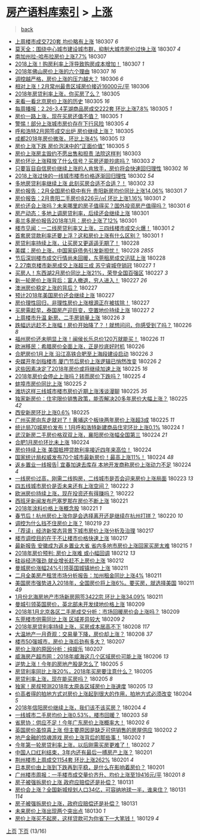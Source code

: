 [房产语料库索引](../../README.md)  > [上涨](上涨.md)
====
> [back](../README.md)

- [上周楼市成交720套 均价略有上涨](http://jkwz.applinzi.com/ittc/7077758622476272656.html#%E4%B8%8A%E5%91%A8%E6%A5%BC%E5%B8%82%E6%88%90%E4%BA%A4720%E5%A5%97+%E5%9D%87%E4%BB%B7%E7%95%A5%E6%9C%89%E4%B8%8A%E6%B6%A8) 180307 *6* 
- [莫天全：围绕中心城市建设城市群，抑制大城市房价过快上涨](http://jkwz.applinzi.com/ittc/7077756824227152913.html#%E8%8E%AB%E5%A4%A9%E5%85%A8%EF%BC%9A%E5%9B%B4%E7%BB%95%E4%B8%AD%E5%BF%83%E5%9F%8E%E5%B8%82%E5%BB%BA%E8%AE%BE%E5%9F%8E%E5%B8%82%E7%BE%A4%EF%BC%8C%E6%8A%91%E5%88%B6%E5%A4%A7%E5%9F%8E%E5%B8%82%E6%88%BF%E4%BB%B7%E8%BF%87%E5%BF%AB%E4%B8%8A%E6%B6%A8) 180307 *4* 
- [南加州拉-哈布拉房价上涨7.7%](http://jkwz.applinzi.com/ittc/7077746245726897169.html#%E5%8D%97%E5%8A%A0%E5%B7%9E%E6%8B%89-%E5%93%88%E5%B8%83%E6%8B%89%E6%88%BF%E4%BB%B7%E4%B8%8A%E6%B6%A87.7%25) 180307  
- [2018上涨！购房利率上浮导致购房成本增加！](http://jkwz.applinzi.com/ittc/7077414851800728592.html#2018%E4%B8%8A%E6%B6%A8%EF%BC%81%E8%B4%AD%E6%88%BF%E5%88%A9%E7%8E%87%E4%B8%8A%E6%B5%AE%E5%AF%BC%E8%87%B4%E8%B4%AD%E6%88%BF%E6%88%90%E6%9C%AC%E5%A2%9E%E5%8A%A0%EF%BC%81) 180307 *1* 
- [2018年佛山房价上涨的六个理由](http://jkwz.applinzi.com/ittc/7077675005532177418.html#2018%E5%B9%B4%E4%BD%9B%E5%B1%B1%E6%88%BF%E4%BB%B7%E4%B8%8A%E6%B6%A8%E7%9A%84%E5%85%AD%E4%B8%AA%E7%90%86%E7%94%B1) 180307 *16* 
- [调控越严格，房价上涨的压力越大？](http://jkwz.applinzi.com/ittc/7077462769895212043.html#%E8%B0%83%E6%8E%A7%E8%B6%8A%E4%B8%A5%E6%A0%BC%EF%BC%8C%E6%88%BF%E4%BB%B7%E4%B8%8A%E6%B6%A8%E7%9A%84%E5%8E%8B%E5%8A%9B%E8%B6%8A%E5%A4%A7%EF%BC%9F) 180306 *6* 
- [相对上涨！2月常州最贵区域房价接近16000元/平](http://jkwz.applinzi.com/ittc/7077414740337099793.html#%E7%9B%B8%E5%AF%B9%E4%B8%8A%E6%B6%A8%EF%BC%812%E6%9C%88%E5%B8%B8%E5%B7%9E%E6%9C%80%E8%B4%B5%E5%8C%BA%E5%9F%9F%E6%88%BF%E4%BB%B7%E6%8E%A5%E8%BF%9116000%E5%85%83%2F%E5%B9%B3) 180306  
- [2018年房贷利率上涨，你买房了么？](http://jkwz.applinzi.com/ittc/7077126211920987142.html#2018%E5%B9%B4%E6%88%BF%E8%B4%B7%E5%88%A9%E7%8E%87%E4%B8%8A%E6%B6%A8%EF%BC%8C%E4%BD%A0%E4%B9%B0%E6%88%BF%E4%BA%86%E4%B9%88%EF%BC%9F) 180305  
- [来看一看北京房价上涨的历史](http://jkwz.applinzi.com/ittc/7077102497791738890.html#%E6%9D%A5%E7%9C%8B%E4%B8%80%E7%9C%8B%E5%8C%97%E4%BA%AC%E6%88%BF%E4%BB%B7%E4%B8%8A%E6%B6%A8%E7%9A%84%E5%8E%86%E5%8F%B2) 180305 *16* 
- [每周播报：2.26-3.4芜湖商品房成交222套 环比上涨7.8%](http://jkwz.applinzi.com/ittc/7077051443834258443.html#%E6%AF%8F%E5%91%A8%E6%92%AD%E6%8A%A5%EF%BC%9A2.26-3.4%E8%8A%9C%E6%B9%96%E5%95%86%E5%93%81%E6%88%BF%E6%88%90%E4%BA%A4222%E5%A5%97+%E7%8E%AF%E6%AF%94%E4%B8%8A%E6%B6%A87.8%25) 180305 *1* 
- [房价一路上涨，现在买房还值不值？](http://jkwz.applinzi.com/ittc/7077047505017897990.html#%E6%88%BF%E4%BB%B7%E4%B8%80%E8%B7%AF%E4%B8%8A%E6%B6%A8%EF%BC%8C%E7%8E%B0%E5%9C%A8%E4%B9%B0%E6%88%BF%E8%BF%98%E5%80%BC%E4%B8%8D%E5%80%BC%EF%BC%9F) 180305 *1* 
- [警惕！部分上涨城市房价存在下行风险](http://jkwz.applinzi.com/ittc/7076991133052044299.html#%E8%AD%A6%E6%83%95%EF%BC%81%E9%83%A8%E5%88%86%E4%B8%8A%E6%B6%A8%E5%9F%8E%E5%B8%82%E6%88%BF%E4%BB%B7%E5%AD%98%E5%9C%A8%E4%B8%8B%E8%A1%8C%E9%A3%8E%E9%99%A9) 180305 *4* 
- [呼和浩特2月网签成交出炉 房价继续上涨？](http://jkwz.applinzi.com/ittc/7076980901051630603.html#%E5%91%BC%E5%92%8C%E6%B5%A9%E7%89%B92%E6%9C%88%E7%BD%91%E7%AD%BE%E6%88%90%E4%BA%A4%E5%87%BA%E7%82%89+%E6%88%BF%E4%BB%B7%E7%BB%A7%E7%BB%AD%E4%B8%8A%E6%B6%A8%EF%BC%9F) 180305  
- [成都2018年房价微涨，环比上涨4%](http://jkwz.applinzi.com/ittc/7076959411157599243.html#%E6%88%90%E9%83%BD2018%E5%B9%B4%E6%88%BF%E4%BB%B7%E5%BE%AE%E6%B6%A8%EF%BC%8C%E7%8E%AF%E6%AF%94%E4%B8%8A%E6%B6%A84%25) 180305 *13* 
- [房价上涨下跌  房价泡沫中的“正面价值”](http://jkwz.applinzi.com/ittc/7076935784546698257.html#%E6%88%BF%E4%BB%B7%E4%B8%8A%E6%B6%A8%E4%B8%8B%E8%B7%8C++%E6%88%BF%E4%BB%B7%E6%B3%A1%E6%B2%AB%E4%B8%AD%E7%9A%84%E2%80%9C%E6%AD%A3%E9%9D%A2%E4%BB%B7%E5%80%BC%E2%80%9D) 180305 *5* 
- [房价上涨房主毁约不愿出售和担责 法院这样判](http://jkwz.applinzi.com/ittc/7076272327895811079.html#%E6%88%BF%E4%BB%B7%E4%B8%8A%E6%B6%A8%E6%88%BF%E4%B8%BB%E6%AF%81%E7%BA%A6%E4%B8%8D%E6%84%BF%E5%87%BA%E5%94%AE%E5%92%8C%E6%8B%85%E8%B4%A3+%E6%B3%95%E9%99%A2%E8%BF%99%E6%A0%B7%E5%88%A4) 180303  
- [房价环比上涨释放了什么信号？买房还能抄底吗？](http://jkwz.applinzi.com/ittc/7076207586276017163.html#%E6%88%BF%E4%BB%B7%E7%8E%AF%E6%AF%94%E4%B8%8A%E6%B6%A8%E9%87%8A%E6%94%BE%E4%BA%86%E4%BB%80%E4%B9%88%E4%BF%A1%E5%8F%B7%EF%BC%9F%E4%B9%B0%E6%88%BF%E8%BF%98%E8%83%BD%E6%8A%84%E5%BA%95%E5%90%97%EF%BC%9F) 180303 *2* 
- [只要盲目自信房价继续上涨的人肯放手，房价将会快速回归理性](http://jkwz.applinzi.com/ittc/7075851032821498886.html#%E5%8F%AA%E8%A6%81%E7%9B%B2%E7%9B%AE%E8%87%AA%E4%BF%A1%E6%88%BF%E4%BB%B7%E7%BB%A7%E7%BB%AD%E4%B8%8A%E6%B6%A8%E7%9A%84%E4%BA%BA%E8%82%AF%E6%94%BE%E6%89%8B%EF%BC%8C%E6%88%BF%E4%BB%B7%E5%B0%86%E4%BC%9A%E5%BF%AB%E9%80%9F%E5%9B%9E%E5%BD%92%E7%90%86%E6%80%A7) 180302 *16* 
- [2018上涨过快的一线城市楼市价格逐渐回归理性](http://jkwz.applinzi.com/ittc/7075846117273371664.html#2018%E4%B8%8A%E6%B6%A8%E8%BF%87%E5%BF%AB%E7%9A%84%E4%B8%80%E7%BA%BF%E5%9F%8E%E5%B8%82%E6%A5%BC%E5%B8%82%E4%BB%B7%E6%A0%BC%E9%80%90%E6%B8%90%E5%9B%9E%E5%BD%92%E7%90%86%E6%80%A7) 180302 *54* 
- [多地房贷利率继续上涨 此刻买房合适不合适？！](http://jkwz.applinzi.com/ittc/7075829242934068241.html#%E5%A4%9A%E5%9C%B0%E6%88%BF%E8%B4%B7%E5%88%A9%E7%8E%87%E7%BB%A7%E7%BB%AD%E4%B8%8A%E6%B6%A8+%E6%AD%A4%E5%88%BB%E4%B9%B0%E6%88%BF%E5%90%88%E9%80%82%E4%B8%8D%E5%90%88%E9%80%82%EF%BC%9F%EF%BC%81) 180302 *33* 
- [房价报告：2月全国房价稳中有升 贵阳新房均价同比上涨14.06%](http://jkwz.applinzi.com/ittc/7075564956798157841.html#%E6%88%BF%E4%BB%B7%E6%8A%A5%E5%91%8A%EF%BC%9A2%E6%9C%88%E5%85%A8%E5%9B%BD%E6%88%BF%E4%BB%B7%E7%A8%B3%E4%B8%AD%E6%9C%89%E5%8D%87+%E8%B4%B5%E9%98%B3%E6%96%B0%E6%88%BF%E5%9D%87%E4%BB%B7%E5%90%8C%E6%AF%94%E4%B8%8A%E6%B6%A814.06%25) 180301 *7* 
- [房价报告：2月贵阳二手房价8226元/㎡ 环比上涨1.16%](http://jkwz.applinzi.com/ittc/7075564657744282630.html#%E6%88%BF%E4%BB%B7%E6%8A%A5%E5%91%8A%EF%BC%9A2%E6%9C%88%E8%B4%B5%E9%98%B3%E4%BA%8C%E6%89%8B%E6%88%BF%E4%BB%B78226%E5%85%83%2F%E3%8E%A1+%E7%8E%AF%E6%AF%94%E4%B8%8A%E6%B6%A81.16%25) 180301 *2* 
- [房价还会上涨吗？未来哪里的房子值得买？国外投资房产值得吗？](http://jkwz.applinzi.com/ittc/7075507203668968464.html#%E6%88%BF%E4%BB%B7%E8%BF%98%E4%BC%9A%E4%B8%8A%E6%B6%A8%E5%90%97%EF%BC%9F%E6%9C%AA%E6%9D%A5%E5%93%AA%E9%87%8C%E7%9A%84%E6%88%BF%E5%AD%90%E5%80%BC%E5%BE%97%E4%B9%B0%EF%BC%9F%E5%9B%BD%E5%A4%96%E6%8A%95%E8%B5%84%E6%88%BF%E4%BA%A7%E5%80%BC%E5%BE%97%E5%90%97%EF%BC%9F) 180301 *6* 
- [房产动态：多地上调房贷利率，后续还会继续上涨](http://jkwz.applinzi.com/ittc/7075476852271744016.html#%E6%88%BF%E4%BA%A7%E5%8A%A8%E6%80%81%EF%BC%9A%E5%A4%9A%E5%9C%B0%E4%B8%8A%E8%B0%83%E6%88%BF%E8%B4%B7%E5%88%A9%E7%8E%87%EF%BC%8C%E5%90%8E%E7%BB%AD%E8%BF%98%E4%BC%9A%E7%BB%A7%E7%BB%AD%E4%B8%8A%E6%B6%A8) 180301  
- [奥兰多房价报告2018年1月：房价上涨了12%](http://jkwz.applinzi.com/ittc/7075459459071869969.html#%E5%A5%A5%E5%85%B0%E5%A4%9A%E6%88%BF%E4%BB%B7%E6%8A%A5%E5%91%8A2018%E5%B9%B41%E6%9C%88%EF%BC%9A%E6%88%BF%E4%BB%B7%E4%B8%8A%E6%B6%A8%E4%BA%8612%25) 180301  
- [楼市见闻：一二线房贷利率又上涨，三四线楼市成交火爆！](http://jkwz.applinzi.com/ittc/7075437186885616657.html#%E6%A5%BC%E5%B8%82%E8%A7%81%E9%97%BB%EF%BC%9A%E4%B8%80%E4%BA%8C%E7%BA%BF%E6%88%BF%E8%B4%B7%E5%88%A9%E7%8E%87%E5%8F%88%E4%B8%8A%E6%B6%A8%EF%BC%8C%E4%B8%89%E5%9B%9B%E7%BA%BF%E6%A5%BC%E5%B8%82%E6%88%90%E4%BA%A4%E7%81%AB%E7%88%86%EF%BC%81) 180301 *2* 
- [首套房贷款利率还要上浮？这和房价上涨有什么区别？](http://jkwz.applinzi.com/ittc/7075160869359322122.html#%E9%A6%96%E5%A5%97%E6%88%BF%E8%B4%B7%E6%AC%BE%E5%88%A9%E7%8E%87%E8%BF%98%E8%A6%81%E4%B8%8A%E6%B5%AE%EF%BC%9F%E8%BF%99%E5%92%8C%E6%88%BF%E4%BB%B7%E4%B8%8A%E6%B6%A8%E6%9C%89%E4%BB%80%E4%B9%88%E5%8C%BA%E5%88%AB%EF%BC%9F) 180301 *1* 
- [房贷利率持续上涨，让买房又更遥遥无期了！](http://jkwz.applinzi.com/ittc/7075239487448024075.html#%E6%88%BF%E8%B4%B7%E5%88%A9%E7%8E%87%E6%8C%81%E7%BB%AD%E4%B8%8A%E6%B6%A8%EF%BC%8C%E8%AE%A9%E4%B9%B0%E6%88%BF%E5%8F%88%E6%9B%B4%E9%81%A5%E9%81%A5%E6%97%A0%E6%9C%9F%E4%BA%86%EF%BC%81) 180228  
- [美媒：房价上涨，中国家庭债务引发新担忧！](http://jkwz.applinzi.com/ittc/7075009660040250384.html#%E7%BE%8E%E5%AA%92%EF%BC%9A%E6%88%BF%E4%BB%B7%E4%B8%8A%E6%B6%A8%EF%BC%8C%E4%B8%AD%E5%9B%BD%E5%AE%B6%E5%BA%AD%E5%80%BA%E5%8A%A1%E5%BC%95%E5%8F%91%E6%96%B0%E6%8B%85%E5%BF%A7%EF%BC%81) 180228 *2855* 
- [节后深圳楼市成交行情尚未回暖，东莞租房成交迅猛上涨](http://jkwz.applinzi.com/ittc/7074954577168565259.html#%E8%8A%82%E5%90%8E%E6%B7%B1%E5%9C%B3%E6%A5%BC%E5%B8%82%E6%88%90%E4%BA%A4%E8%A1%8C%E6%83%85%E5%B0%9A%E6%9C%AA%E5%9B%9E%E6%9A%96%EF%BC%8C%E4%B8%9C%E8%8E%9E%E7%A7%9F%E6%88%BF%E6%88%90%E4%BA%A4%E8%BF%85%E7%8C%9B%E4%B8%8A%E6%B6%A8) 180228  
- [2.27南京楼市新房成交上涨超三成 苏宁睿城夺销冠](http://jkwz.applinzi.com/ittc/7074872112374613002.html#2.27%E5%8D%97%E4%BA%AC%E6%A5%BC%E5%B8%82%E6%96%B0%E6%88%BF%E6%88%90%E4%BA%A4%E4%B8%8A%E6%B6%A8%E8%B6%85%E4%B8%89%E6%88%90+%E8%8B%8F%E5%AE%81%E7%9D%BF%E5%9F%8E%E5%A4%BA%E9%94%80%E5%86%A0) 180227 *1* 
- [买房人！东西湖2月房价同比上涨21%，荣登全国百强区](http://jkwz.applinzi.com/ittc/7074809297504830474.html#%E4%B9%B0%E6%88%BF%E4%BA%BA%EF%BC%81%E4%B8%9C%E8%A5%BF%E6%B9%962%E6%9C%88%E6%88%BF%E4%BB%B7%E5%90%8C%E6%AF%94%E4%B8%8A%E6%B6%A821%25%EF%BC%8C%E8%8D%A3%E7%99%BB%E5%85%A8%E5%9B%BD%E7%99%BE%E5%BC%BA%E5%8C%BA) 180227 *3* 
- [新一轮房价上涨背后：富人撤退，穷人进入！](http://jkwz.applinzi.com/ittc/7074798074671399942.html#%E6%96%B0%E4%B8%80%E8%BD%AE%E6%88%BF%E4%BB%B7%E4%B8%8A%E6%B6%A8%E8%83%8C%E5%90%8E%EF%BC%9A%E5%AF%8C%E4%BA%BA%E6%92%A4%E9%80%80%EF%BC%8C%E7%A9%B7%E4%BA%BA%E8%BF%9B%E5%85%A5%EF%BC%81) 180227 *26* 
- [澳洲房价稳定上涨的背后？](http://jkwz.applinzi.com/ittc/7074794995225986055.html#%E6%BE%B3%E6%B4%B2%E6%88%BF%E4%BB%B7%E7%A8%B3%E5%AE%9A%E4%B8%8A%E6%B6%A8%E7%9A%84%E8%83%8C%E5%90%8E%EF%BC%9F) 180227  
- [预计2018年美国房价还会继续上涨](http://jkwz.applinzi.com/ittc/7074780590367048714.html#%E9%A2%84%E8%AE%A12018%E5%B9%B4%E7%BE%8E%E5%9B%BD%E6%88%BF%E4%BB%B7%E8%BF%98%E4%BC%9A%E7%BB%A7%E7%BB%AD%E4%B8%8A%E6%B6%A8) 180227  
- [房价理性回归，非理性房价上涨根源正在被拔除！](http://jkwz.applinzi.com/ittc/7074716884664845328.html#%E6%88%BF%E4%BB%B7%E7%90%86%E6%80%A7%E5%9B%9E%E5%BD%92%EF%BC%8C%E9%9D%9E%E7%90%86%E6%80%A7%E6%88%BF%E4%BB%B7%E4%B8%8A%E6%B6%A8%E6%A0%B9%E6%BA%90%E6%AD%A3%E5%9C%A8%E8%A2%AB%E6%8B%94%E9%99%A4%EF%BC%81) 180227  
- [买房需趁早，泰国房产迎巨变，空置地价持续上涨](http://jkwz.applinzi.com/ittc/7074714266836141062.html#%E4%B9%B0%E6%88%BF%E9%9C%80%E8%B6%81%E6%97%A9%EF%BC%8C%E6%B3%B0%E5%9B%BD%E6%88%BF%E4%BA%A7%E8%BF%8E%E5%B7%A8%E5%8F%98%EF%BC%8C%E7%A9%BA%E7%BD%AE%E5%9C%B0%E4%BB%B7%E6%8C%81%E7%BB%AD%E4%B8%8A%E6%B6%A8) 180227 *2* 
- [上周楼市升温 新房、二手房销量上涨](http://jkwz.applinzi.com/ittc/7074464047808644113.html#%E4%B8%8A%E5%91%A8%E6%A5%BC%E5%B8%82%E5%8D%87%E6%B8%A9+%E6%96%B0%E6%88%BF%E3%80%81%E4%BA%8C%E6%89%8B%E6%88%BF%E9%94%80%E9%87%8F%E4%B8%8A%E6%B6%A8) 180226 *3* 
- [跌幅远远赶不上涨幅！房价开始降了？！就想问问，你感受到了吗？](http://jkwz.applinzi.com/ittc/7074447833766036491.html#%E8%B7%8C%E5%B9%85%E8%BF%9C%E8%BF%9C%E8%B5%B6%E4%B8%8D%E4%B8%8A%E6%B6%A8%E5%B9%85%EF%BC%81%E6%88%BF%E4%BB%B7%E5%BC%80%E5%A7%8B%E9%99%8D%E4%BA%86%EF%BC%9F%EF%BC%81%E5%B0%B1%E6%83%B3%E9%97%AE%E9%97%AE%EF%BC%8C%E4%BD%A0%E6%84%9F%E5%8F%97%E5%88%B0%E4%BA%86%E5%90%97%EF%BC%9F) 180226 *8* 
- [福州房价还未明显上涨！闽侯长乐总价120万就能买！](http://jkwz.applinzi.com/ittc/7074446507745215504.html#%E7%A6%8F%E5%B7%9E%E6%88%BF%E4%BB%B7%E8%BF%98%E6%9C%AA%E6%98%8E%E6%98%BE%E4%B8%8A%E6%B6%A8%EF%BC%81%E9%97%BD%E4%BE%AF%E9%95%BF%E4%B9%90%E6%80%BB%E4%BB%B7120%E4%B8%87%E5%B0%B1%E8%83%BD%E4%B9%B0%EF%BC%81) 180226 *11* 
- [欧洲移民：希腊房价全面上涨，正是抄底好时机](http://jkwz.applinzi.com/ittc/7074340227076588551.html#%E6%AC%A7%E6%B4%B2%E7%A7%BB%E6%B0%91%EF%BC%9A%E5%B8%8C%E8%85%8A%E6%88%BF%E4%BB%B7%E5%85%A8%E9%9D%A2%E4%B8%8A%E6%B6%A8%EF%BC%8C%E6%AD%A3%E6%98%AF%E6%8A%84%E5%BA%95%E5%A5%BD%E6%97%B6%E6%9C%BA) 180226  
- [合肥房价1月上涨 沿江高铁合肥至上海段建设启动](http://jkwz.applinzi.com/ittc/7074329252071998474.html#%E5%90%88%E8%82%A5%E6%88%BF%E4%BB%B71%E6%9C%88%E4%B8%8A%E6%B6%A8+%E6%B2%BF%E6%B1%9F%E9%AB%98%E9%93%81%E5%90%88%E8%82%A5%E8%87%B3%E4%B8%8A%E6%B5%B7%E6%AE%B5%E5%BB%BA%E8%AE%BE%E5%90%AF%E5%8A%A8) 180226 *3* 
- [央媒开年剑指楼市 厦门节后房价上涨逻辑已悄然改变](http://jkwz.applinzi.com/ittc/7074308479097766919.html#%E5%A4%AE%E5%AA%92%E5%BC%80%E5%B9%B4%E5%89%91%E6%8C%87%E6%A5%BC%E5%B8%82+%E5%8E%A6%E9%97%A8%E8%8A%82%E5%90%8E%E6%88%BF%E4%BB%B7%E4%B8%8A%E6%B6%A8%E9%80%BB%E8%BE%91%E5%B7%B2%E6%82%84%E7%84%B6%E6%94%B9%E5%8F%98) 180226 *2* 
- [这些因素决定了2018年房价或将继续加速上涨](http://jkwz.applinzi.com/ittc/7074167951001650193.html#%E8%BF%99%E4%BA%9B%E5%9B%A0%E7%B4%A0%E5%86%B3%E5%AE%9A%E4%BA%862018%E5%B9%B4%E6%88%BF%E4%BB%B7%E6%88%96%E5%B0%86%E7%BB%A7%E7%BB%AD%E5%8A%A0%E9%80%9F%E4%B8%8A%E6%B6%A8) 180225 *16* 
- [2018年房价会停止上涨吗？转而房价下跌吗？](http://jkwz.applinzi.com/ittc/7074131164426404874.html#2018%E5%B9%B4%E6%88%BF%E4%BB%B7%E4%BC%9A%E5%81%9C%E6%AD%A2%E4%B8%8A%E6%B6%A8%E5%90%97%EF%BC%9F%E8%BD%AC%E8%80%8C%E6%88%BF%E4%BB%B7%E4%B8%8B%E8%B7%8C%E5%90%97%EF%BC%9F) 180225 *4* 
- [蚌埠市房价同比上涨](http://jkwz.applinzi.com/ittc/7074126568165475345.html#%E8%9A%8C%E5%9F%A0%E5%B8%82%E6%88%BF%E4%BB%B7%E5%90%8C%E6%AF%94%E4%B8%8A%E6%B6%A8) 180225 *2* 
- [潍坊这样三线城市楼市房价近期上涨浅谈漫聊](http://jkwz.applinzi.com/ittc/7074092569187582986.html#%E6%BD%8D%E5%9D%8A%E8%BF%99%E6%A0%B7%E4%B8%89%E7%BA%BF%E5%9F%8E%E5%B8%82%E6%A5%BC%E5%B8%82%E6%88%BF%E4%BB%B7%E8%BF%91%E6%9C%9F%E4%B8%8A%E6%B6%A8%E6%B5%85%E8%B0%88%E6%BC%AB%E8%81%8A) 180225 *35* 
- [独家新房价：住宅限价销售政策，能否解决20多年房价大幅上涨？](http://jkwz.applinzi.com/ittc/7073939352613028881.html#%E7%8B%AC%E5%AE%B6%E6%96%B0%E6%88%BF%E4%BB%B7%EF%BC%9A%E4%BD%8F%E5%AE%85%E9%99%90%E4%BB%B7%E9%94%80%E5%94%AE%E6%94%BF%E7%AD%96%EF%BC%8C%E8%83%BD%E5%90%A6%E8%A7%A3%E5%86%B320%E5%A4%9A%E5%B9%B4%E6%88%BF%E4%BB%B7%E5%A4%A7%E5%B9%85%E4%B8%8A%E6%B6%A8%EF%BC%9F) 180225 *42* 
- [西安新房环比上涨0.6%](http://jkwz.applinzi.com/ittc/7073933127427032070.html#%E8%A5%BF%E5%AE%89%E6%96%B0%E6%88%BF%E7%8E%AF%E6%AF%94%E4%B8%8A%E6%B6%A80.6%25) 180225  
- [广州买房向东走就对了！黄埔这个板块两年房价上涨超3成](http://jkwz.applinzi.com/ittc/7073930213744706577.html#%E5%B9%BF%E5%B7%9E%E4%B9%B0%E6%88%BF%E5%90%91%E4%B8%9C%E8%B5%B0%E5%B0%B1%E5%AF%B9%E4%BA%86%EF%BC%81%E9%BB%84%E5%9F%94%E8%BF%99%E4%B8%AA%E6%9D%BF%E5%9D%97%E4%B8%A4%E5%B9%B4%E6%88%BF%E4%BB%B7%E4%B8%8A%E6%B6%A8%E8%B6%853%E6%88%90) 180225 *11* 
- [统计局70城房价发布！1月呼和浩特新建商品住宅环比上涨0.1%](http://jkwz.applinzi.com/ittc/7073796749326287883.html#%E7%BB%9F%E8%AE%A1%E5%B1%8070%E5%9F%8E%E6%88%BF%E4%BB%B7%E5%8F%91%E5%B8%83%EF%BC%811%E6%9C%88%E5%91%BC%E5%92%8C%E6%B5%A9%E7%89%B9%E6%96%B0%E5%BB%BA%E5%95%86%E5%93%81%E4%BD%8F%E5%AE%85%E7%8E%AF%E6%AF%94%E4%B8%8A%E6%B6%A80.1%25) 180224 *1* 
- [武汉新房二手房价格双双上涨，襄阳房价涨幅全国第三](http://jkwz.applinzi.com/ittc/7073751480970773521.html#%E6%AD%A6%E6%B1%89%E6%96%B0%E6%88%BF%E4%BA%8C%E6%89%8B%E6%88%BF%E4%BB%B7%E6%A0%BC%E5%8F%8C%E5%8F%8C%E4%B8%8A%E6%B6%A8%EF%BC%8C%E8%A5%84%E9%98%B3%E6%88%BF%E4%BB%B7%E6%B6%A8%E5%B9%85%E5%85%A8%E5%9B%BD%E7%AC%AC%E4%B8%89) 180224 *21* 
- [合肥1月房价环比未上涨](http://jkwz.applinzi.com/ittc/7073697084907979782.html#%E5%90%88%E8%82%A51%E6%9C%88%E6%88%BF%E4%BB%B7%E7%8E%AF%E6%AF%94%E6%9C%AA%E4%B8%8A%E6%B6%A8) 180224  
- [房价持续上涨 美国抵押贷款利率接近四年来高位！](http://jkwz.applinzi.com/ittc/7073670865671947281.html#%E6%88%BF%E4%BB%B7%E6%8C%81%E7%BB%AD%E4%B8%8A%E6%B6%A8+%E7%BE%8E%E5%9B%BD%E6%8A%B5%E6%8A%BC%E8%B4%B7%E6%AC%BE%E5%88%A9%E7%8E%87%E6%8E%A5%E8%BF%91%E5%9B%9B%E5%B9%B4%E6%9D%A5%E9%AB%98%E4%BD%8D%EF%BC%81) 180224  
- [国家统计局权威发布70个城市最新房价！最高上涨11%！](http://jkwz.applinzi.com/ittc/7073658312216544262.html#%E5%9B%BD%E5%AE%B6%E7%BB%9F%E8%AE%A1%E5%B1%80%E6%9D%83%E5%A8%81%E5%8F%91%E5%B8%8370%E4%B8%AA%E5%9F%8E%E5%B8%82%E6%9C%80%E6%96%B0%E6%88%BF%E4%BB%B7%EF%BC%81%E6%9C%80%E9%AB%98%E4%B8%8A%E6%B6%A811%25%EF%BC%81) 180224 *48* 
- [返乡置业一线报告| 宜春加速去库存 本地开发商称房价上涨动力不足](http://jkwz.applinzi.com/ittc/7073652833352418321.html#%E8%BF%94%E4%B9%A1%E7%BD%AE%E4%B8%9A%E4%B8%80%E7%BA%BF%E6%8A%A5%E5%91%8A%7C+%E5%AE%9C%E6%98%A5%E5%8A%A0%E9%80%9F%E5%8E%BB%E5%BA%93%E5%AD%98+%E6%9C%AC%E5%9C%B0%E5%BC%80%E5%8F%91%E5%95%86%E7%A7%B0%E6%88%BF%E4%BB%B7%E4%B8%8A%E6%B6%A8%E5%8A%A8%E5%8A%9B%E4%B8%8D%E8%B6%B3) 180224 *4* 
- [一线房价过高，刚需二线购房，二线城市是否会迎来房价上涨局面](http://jkwz.applinzi.com/ittc/7073225648372188167.html#%E4%B8%80%E7%BA%BF%E6%88%BF%E4%BB%B7%E8%BF%87%E9%AB%98%EF%BC%8C%E5%88%9A%E9%9C%80%E4%BA%8C%E7%BA%BF%E8%B4%AD%E6%88%BF%EF%BC%8C%E4%BA%8C%E7%BA%BF%E5%9F%8E%E5%B8%82%E6%98%AF%E5%90%A6%E4%BC%9A%E8%BF%8E%E6%9D%A5%E6%88%BF%E4%BB%B7%E4%B8%8A%E6%B6%A8%E5%B1%80%E9%9D%A2) 180223 *13* 
- [四五线城市房价是否未来还有上涨空间？](http://jkwz.applinzi.com/ittc/7072904849383752715.html#%E5%9B%9B%E4%BA%94%E7%BA%BF%E5%9F%8E%E5%B8%82%E6%88%BF%E4%BB%B7%E6%98%AF%E5%90%A6%E6%9C%AA%E6%9D%A5%E8%BF%98%E6%9C%89%E4%B8%8A%E6%B6%A8%E7%A9%BA%E9%97%B4%EF%BC%9F) 180222 *3* 
- [欧洲房价持续上涨，现在投资还有得赚吗？](http://jkwz.applinzi.com/ittc/7072857881521423377.html#%E6%AC%A7%E6%B4%B2%E6%88%BF%E4%BB%B7%E6%8C%81%E7%BB%AD%E4%B8%8A%E6%B6%A8%EF%BC%8C%E7%8E%B0%E5%9C%A8%E6%8A%95%E8%B5%84%E8%BF%98%E6%9C%89%E5%BE%97%E8%B5%9A%E5%90%97%EF%BC%9F) 180222  
- [西班牙新闻发布巴塞罗那在房价不断上涨](http://jkwz.applinzi.com/ittc/7072506712282383371.html#%E8%A5%BF%E7%8F%AD%E7%89%99%E6%96%B0%E9%97%BB%E5%8F%91%E5%B8%83%E5%B7%B4%E5%A1%9E%E7%BD%97%E9%82%A3%E5%9C%A8%E6%88%BF%E4%BB%B7%E4%B8%8D%E6%96%AD%E4%B8%8A%E6%B6%A8) 180221  
- [2018年涂料价格上涨概念股](http://jkwz.applinzi.com/ittc/7072478157838222343.html#2018%E5%B9%B4%E6%B6%82%E6%96%99%E4%BB%B7%E6%A0%BC%E4%B8%8A%E6%B6%A8%E6%A6%82%E5%BF%B5%E8%82%A1) 180221 *1* 
- [春节后！杭州房价上涨你是会选择离开还是继续在杭州打拼？](http://jkwz.applinzi.com/ittc/7062955079055705099.html#%E6%98%A5%E8%8A%82%E5%90%8E%EF%BC%81%E6%9D%AD%E5%B7%9E%E6%88%BF%E4%BB%B7%E4%B8%8A%E6%B6%A8%E4%BD%A0%E6%98%AF%E4%BC%9A%E9%80%89%E6%8B%A9%E7%A6%BB%E5%BC%80%E8%BF%98%E6%98%AF%E7%BB%A7%E7%BB%AD%E5%9C%A8%E6%9D%AD%E5%B7%9E%E6%89%93%E6%8B%BC%EF%BC%9F) 180220 *10* 
- [调控为什么挡不住房价上涨？](http://jkwz.applinzi.com/ittc/7071819088462873611.html#%E8%B0%83%E6%8E%A7%E4%B8%BA%E4%BB%80%E4%B9%88%E6%8C%A1%E4%B8%8D%E4%BD%8F%E6%88%BF%E4%BB%B7%E4%B8%8A%E6%B6%A8%EF%BC%9F) 180219 *23* 
- [「荐读」经济新常态背景下城市房价上涨分析及治理](http://jkwz.applinzi.com/ittc/7071143385023120390.html#%E3%80%8C%E8%8D%90%E8%AF%BB%E3%80%8D%E7%BB%8F%E6%B5%8E%E6%96%B0%E5%B8%B8%E6%80%81%E8%83%8C%E6%99%AF%E4%B8%8B%E5%9F%8E%E5%B8%82%E6%88%BF%E4%BB%B7%E4%B8%8A%E6%B6%A8%E5%88%86%E6%9E%90%E5%8F%8A%E6%B2%BB%E7%90%86) 180217  
- [楼市调控目的在于不让楼市价格快速上涨](http://jkwz.applinzi.com/ittc/7070994418524226571.html#%E6%A5%BC%E5%B8%82%E8%B0%83%E6%8E%A7%E7%9B%AE%E7%9A%84%E5%9C%A8%E4%BA%8E%E4%B8%8D%E8%AE%A9%E6%A5%BC%E5%B8%82%E4%BB%B7%E6%A0%BC%E5%BF%AB%E9%80%9F%E4%B8%8A%E6%B6%A8) 180217  
- [最新报告 安徽成为返乡置业大省 省内多地市房价上涨回家买房太难](http://jkwz.applinzi.com/ittc/7070314339901113351.html#%E6%9C%80%E6%96%B0%E6%8A%A5%E5%91%8A+%E5%AE%89%E5%BE%BD%E6%88%90%E4%B8%BA%E8%BF%94%E4%B9%A1%E7%BD%AE%E4%B8%9A%E5%A4%A7%E7%9C%81+%E7%9C%81%E5%86%85%E5%A4%9A%E5%9C%B0%E5%B8%82%E6%88%BF%E4%BB%B7%E4%B8%8A%E6%B6%A8%E5%9B%9E%E5%AE%B6%E4%B9%B0%E6%88%BF%E5%A4%AA%E9%9A%BE) 180215 *1* 
- [2018年房价预判: 房价上涨难 或小幅回调](http://jkwz.applinzi.com/ittc/7069189655197385739.html#2018%E5%B9%B4%E6%88%BF%E4%BB%B7%E9%A2%84%E5%88%A4%3A+%E6%88%BF%E4%BB%B7%E4%B8%8A%E6%B6%A8%E9%9A%BE+%E6%88%96%E5%B0%8F%E5%B9%85%E5%9B%9E%E8%B0%83) 180212 *13* 
- [硅谷经济强劲 就业增长赶不上房价上涨](http://jkwz.applinzi.com/ittc/7069140760949949447.html#%E7%A1%85%E8%B0%B7%E7%BB%8F%E6%B5%8E%E5%BC%BA%E5%8A%B2+%E5%B0%B1%E4%B8%9A%E5%A2%9E%E9%95%BF%E8%B5%B6%E4%B8%8D%E4%B8%8A%E6%88%BF%E4%BB%B7%E4%B8%8A%E6%B6%A8) 180212  
- [曼城房价涨幅24%引领英国城镇地价上涨](http://jkwz.applinzi.com/ittc/7068760031464260618.html#%E6%9B%BC%E5%9F%8E%E6%88%BF%E4%BB%B7%E6%B6%A8%E5%B9%8524%25%E5%BC%95%E9%A2%86%E8%8B%B1%E5%9B%BD%E5%9F%8E%E9%95%87%E5%9C%B0%E4%BB%B7%E4%B8%8A%E6%B6%A8) 180211  
- [二月全美房产租赁市场分析报告：加州租金同比上涨4%](http://jkwz.applinzi.com/ittc/7068897791143576587.html#%E4%BA%8C%E6%9C%88%E5%85%A8%E7%BE%8E%E6%88%BF%E4%BA%A7%E7%A7%9F%E8%B5%81%E5%B8%82%E5%9C%BA%E5%88%86%E6%9E%90%E6%8A%A5%E5%91%8A%EF%BC%9A%E5%8A%A0%E5%B7%9E%E7%A7%9F%E9%87%91%E5%90%8C%E6%AF%94%E4%B8%8A%E6%B6%A84%25) 180211  
- [美国房市强势进入2018年，全国房价将上涨6%。要买房，就选择美国](http://jkwz.applinzi.com/ittc/7068787852794397707.html#%E7%BE%8E%E5%9B%BD%E6%88%BF%E5%B8%82%E5%BC%BA%E5%8A%BF%E8%BF%9B%E5%85%A52018%E5%B9%B4%EF%BC%8C%E5%85%A8%E5%9B%BD%E6%88%BF%E4%BB%B7%E5%B0%86%E4%B8%8A%E6%B6%A86%25%E3%80%82%E8%A6%81%E4%B9%B0%E6%88%BF%EF%BC%8C%E5%B0%B1%E9%80%89%E6%8B%A9%E7%BE%8E%E5%9B%BD) 180211 *49* 
- [1月份北海房地产市场新房网签3422宗 环比上涨34.09%](http://jkwz.applinzi.com/ittc/7068752000148046858.html#1%E6%9C%88%E4%BB%BD%E5%8C%97%E6%B5%B7%E6%88%BF%E5%9C%B0%E4%BA%A7%E5%B8%82%E5%9C%BA%E6%96%B0%E6%88%BF%E7%BD%91%E7%AD%BE3422%E5%AE%97+%E7%8E%AF%E6%AF%94%E4%B8%8A%E6%B6%A834.09%25) 180211  
- [曼城引领英国房价，英北部未开发绿地价格上涨](http://jkwz.applinzi.com/ittc/7068050466628174854.html#%E6%9B%BC%E5%9F%8E%E5%BC%95%E9%A2%86%E8%8B%B1%E5%9B%BD%E6%88%BF%E4%BB%B7%EF%BC%8C%E8%8B%B1%E5%8C%97%E9%83%A8%E6%9C%AA%E5%BC%80%E5%8F%91%E7%BB%BF%E5%9C%B0%E4%BB%B7%E6%A0%BC%E4%B8%8A%E6%B6%A8) 180209  
- [2018年1月北京各区二手房成交分析：市场回暖房价会上涨吗？](http://jkwz.applinzi.com/ittc/7068030166633022475.html#2018%E5%B9%B41%E6%9C%88%E5%8C%97%E4%BA%AC%E5%90%84%E5%8C%BA%E4%BA%8C%E6%89%8B%E6%88%BF%E6%88%90%E4%BA%A4%E5%88%86%E6%9E%90%EF%BC%9A%E5%B8%82%E5%9C%BA%E5%9B%9E%E6%9A%96%E6%88%BF%E4%BB%B7%E4%BC%9A%E4%B8%8A%E6%B6%A8%E5%90%97%EF%BC%9F) 180209  
- [东莞楼市供需同比上涨 区域差异较大](http://jkwz.applinzi.com/ittc/7068001705432450058.html#%E4%B8%9C%E8%8E%9E%E6%A5%BC%E5%B8%82%E4%BE%9B%E9%9C%80%E5%90%8C%E6%AF%94%E4%B8%8A%E6%B6%A8+%E5%8C%BA%E5%9F%9F%E5%B7%AE%E5%BC%82%E8%BE%83%E5%A4%A7) 180209 *2* 
- [2018年房贷利率持续上涨，买房成本居高不下](http://jkwz.applinzi.com/ittc/7067822928714794000.html#2018%E5%B9%B4%E6%88%BF%E8%B4%B7%E5%88%A9%E7%8E%87%E6%8C%81%E7%BB%AD%E4%B8%8A%E6%B6%A8%EF%BC%8C%E4%B9%B0%E6%88%BF%E6%88%90%E6%9C%AC%E5%B1%85%E9%AB%98%E4%B8%8D%E4%B8%8B) 180208 *117* 
- [大温地产一月奇观：交易量下降，房价却上涨？](http://jkwz.applinzi.com/ittc/7067771918625539078.html#%E5%A4%A7%E6%B8%A9%E5%9C%B0%E4%BA%A7%E4%B8%80%E6%9C%88%E5%A5%87%E8%A7%82%EF%BC%9A%E4%BA%A4%E6%98%93%E9%87%8F%E4%B8%8B%E9%99%8D%EF%BC%8C%E6%88%BF%E4%BB%B7%E5%8D%B4%E4%B8%8A%E6%B6%A8%EF%BC%9F) 180208 *37* 
- [楼市50强城市，房价上涨后劲有多大？](http://jkwz.applinzi.com/ittc/7067367837272638471.html#%E6%A5%BC%E5%B8%8250%E5%BC%BA%E5%9F%8E%E5%B8%82%EF%BC%8C%E6%88%BF%E4%BB%B7%E4%B8%8A%E6%B6%A8%E5%90%8E%E5%8A%B2%E6%9C%89%E5%A4%9A%E5%A4%A7%EF%BC%9F) 180207  
- [房价上涨的原因分析：纯娱乐](http://jkwz.applinzi.com/ittc/7067269088189875216.html#%E6%88%BF%E4%BB%B7%E4%B8%8A%E6%B6%A8%E7%9A%84%E5%8E%9F%E5%9B%A0%E5%88%86%E6%9E%90%EF%BC%9A%E7%BA%AF%E5%A8%B1%E4%B9%90) 180207  
- [威海房产超市网：2018年威海这几个区域房价可能上涨](http://jkwz.applinzi.com/ittc/7066910932049855499.html#%E5%A8%81%E6%B5%B7%E6%88%BF%E4%BA%A7%E8%B6%85%E5%B8%82%E7%BD%91%EF%BC%9A2018%E5%B9%B4%E5%A8%81%E6%B5%B7%E8%BF%99%E5%87%A0%E4%B8%AA%E5%8C%BA%E5%9F%9F%E6%88%BF%E4%BB%B7%E5%8F%AF%E8%83%BD%E4%B8%8A%E6%B6%A8) 180206 *13* 
- [逆势上涨！今年的房地产股是怎么了](http://jkwz.applinzi.com/ittc/7066688798950163463.html#%E9%80%86%E5%8A%BF%E4%B8%8A%E6%B6%A8%EF%BC%81%E4%BB%8A%E5%B9%B4%E7%9A%84%E6%88%BF%E5%9C%B0%E4%BA%A7%E8%82%A1%E6%98%AF%E6%80%8E%E4%B9%88%E4%BA%86) 180205 *5* 
- [房贷利率同比上涨20%，2018年买房要注意什么？](http://jkwz.applinzi.com/ittc/7066665481308488711.html#%E6%88%BF%E8%B4%B7%E5%88%A9%E7%8E%87%E5%90%8C%E6%AF%94%E4%B8%8A%E6%B6%A820%25%EF%BC%8C2018%E5%B9%B4%E4%B9%B0%E6%88%BF%E8%A6%81%E6%B3%A8%E6%84%8F%E4%BB%80%E4%B9%88%EF%BC%9F) 180205  
- [房贷利率上涨，现在能买房吗？](http://jkwz.applinzi.com/ittc/7066622239300912139.html#%E6%88%BF%E8%B4%B7%E5%88%A9%E7%8E%87%E4%B8%8A%E6%B6%A8%EF%BC%8C%E7%8E%B0%E5%9C%A8%E8%83%BD%E4%B9%B0%E6%88%BF%E5%90%97%EF%BC%9F) 180205 *8* 
- [独家！房叔预测2018年太原各区域房价上涨速度](http://jkwz.applinzi.com/ittc/7066527346440274951.html#%E7%8B%AC%E5%AE%B6%EF%BC%81%E6%88%BF%E5%8F%94%E9%A2%84%E6%B5%8B2018%E5%B9%B4%E5%A4%AA%E5%8E%9F%E5%90%84%E5%8C%BA%E5%9F%9F%E6%88%BF%E4%BB%B7%E4%B8%8A%E6%B6%A8%E9%80%9F%E5%BA%A6) 180205 *13* 
- [价高者得的拍地方式对房价上涨起到很大的作用，拍地方式必须改变](http://jkwz.applinzi.com/ittc/7066266827770823697.html#%E4%BB%B7%E9%AB%98%E8%80%85%E5%BE%97%E7%9A%84%E6%8B%8D%E5%9C%B0%E6%96%B9%E5%BC%8F%E5%AF%B9%E6%88%BF%E4%BB%B7%E4%B8%8A%E6%B6%A8%E8%B5%B7%E5%88%B0%E5%BE%88%E5%A4%A7%E7%9A%84%E4%BD%9C%E7%94%A8%EF%BC%8C%E6%8B%8D%E5%9C%B0%E6%96%B9%E5%BC%8F%E5%BF%85%E9%A1%BB%E6%94%B9%E5%8F%98) 180204 *5* 
- [2018年信阳房价继续上涨，我们该不该买房？](http://jkwz.applinzi.com/ittc/7066147501638157323.html#2018%E5%B9%B4%E4%BF%A1%E9%98%B3%E6%88%BF%E4%BB%B7%E7%BB%A7%E7%BB%AD%E4%B8%8A%E6%B6%A8%EF%BC%8C%E6%88%91%E4%BB%AC%E8%AF%A5%E4%B8%8D%E8%AF%A5%E4%B9%B0%E6%88%BF%EF%BC%9F) 180204 *4* 
- [一线城市二手房均价上涨0.53%，楼市回暖？](http://jkwz.applinzi.com/ittc/7066006777261196305.html#%E4%B8%80%E7%BA%BF%E5%9F%8E%E5%B8%82%E4%BA%8C%E6%89%8B%E6%88%BF%E5%9D%87%E4%BB%B7%E4%B8%8A%E6%B6%A80.53%25%EF%BC%8C%E6%A5%BC%E5%B8%82%E5%9B%9E%E6%9A%96%EF%BC%9F) 180203 *58* 
- [省房协：供应不足！今年广东房价上涨概率大！](http://jkwz.applinzi.com/ittc/7065483533030523921.html#%E7%9C%81%E6%88%BF%E5%8D%8F%EF%BC%9A%E4%BE%9B%E5%BA%94%E4%B8%8D%E8%B6%B3%EF%BC%81%E4%BB%8A%E5%B9%B4%E5%B9%BF%E4%B8%9C%E6%88%BF%E4%BB%B7%E4%B8%8A%E6%B6%A8%E6%A6%82%E7%8E%87%E5%A4%A7%EF%BC%81) 180202 *6* 
- [英国房价虽惊喜上涨 但主要原因是缺乏可供销售的房屋供应](http://jkwz.applinzi.com/ittc/7065424137684517895.html#%E8%8B%B1%E5%9B%BD%E6%88%BF%E4%BB%B7%E8%99%BD%E6%83%8A%E5%96%9C%E4%B8%8A%E6%B6%A8+%E4%BD%86%E4%B8%BB%E8%A6%81%E5%8E%9F%E5%9B%A0%E6%98%AF%E7%BC%BA%E4%B9%8F%E5%8F%AF%E4%BE%9B%E9%94%80%E5%94%AE%E7%9A%84%E6%88%BF%E5%B1%8B%E4%BE%9B%E5%BA%94) 180202 *2* 
- [地产金融的惊魂游戏 房价上涨背后的那些事！](http://jkwz.applinzi.com/ittc/7065419533873841169.html#%E5%9C%B0%E4%BA%A7%E9%87%91%E8%9E%8D%E7%9A%84%E6%83%8A%E9%AD%82%E6%B8%B8%E6%88%8F+%E6%88%BF%E4%BB%B7%E4%B8%8A%E6%B6%A8%E8%83%8C%E5%90%8E%E7%9A%84%E9%82%A3%E4%BA%9B%E4%BA%8B%EF%BC%81) 180202 *1* 
- [今年第一轮房贷利率上涨，以后刚需买房更难了！](http://jkwz.applinzi.com/ittc/7065396061269410827.html#%E4%BB%8A%E5%B9%B4%E7%AC%AC%E4%B8%80%E8%BD%AE%E6%88%BF%E8%B4%B7%E5%88%A9%E7%8E%87%E4%B8%8A%E6%B6%A8%EF%BC%8C%E4%BB%A5%E5%90%8E%E5%88%9A%E9%9C%80%E4%B9%B0%E6%88%BF%E6%9B%B4%E9%9A%BE%E4%BA%86%EF%BC%81) 180202 *7* 
- [中国人口红利结束，3年内还有最后一搏房产上涨？](http://jkwz.applinzi.com/ittc/7065259789024494599.html#%E4%B8%AD%E5%9B%BD%E4%BA%BA%E5%8F%A3%E7%BA%A2%E5%88%A9%E7%BB%93%E6%9D%9F%EF%BC%8C3%E5%B9%B4%E5%86%85%E8%BF%98%E6%9C%89%E6%9C%80%E5%90%8E%E4%B8%80%E6%90%8F%E6%88%BF%E4%BA%A7%E4%B8%8A%E6%B6%A8%EF%BC%9F) 180201  
- [荆州楼市上周成交1154套 环比上涨262%](http://jkwz.applinzi.com/ittc/7065129281003209735.html#%E8%8D%86%E5%B7%9E%E6%A5%BC%E5%B8%82%E4%B8%8A%E5%91%A8%E6%88%90%E4%BA%A41154%E5%A5%97+%E7%8E%AF%E6%AF%94%E4%B8%8A%E6%B6%A8262%25) 180201 *4* 
- [日本房价由上涨到下跌再到平稳，是什么在影响着房价？](http://jkwz.applinzi.com/ittc/7065125650975687686.html#%E6%97%A5%E6%9C%AC%E6%88%BF%E4%BB%B7%E7%94%B1%E4%B8%8A%E6%B6%A8%E5%88%B0%E4%B8%8B%E8%B7%8C%E5%86%8D%E5%88%B0%E5%B9%B3%E7%A8%B3%EF%BC%8C%E6%98%AF%E4%BB%80%E4%B9%88%E5%9C%A8%E5%BD%B1%E5%93%8D%E7%9D%80%E6%88%BF%E4%BB%B7%EF%BC%9F) 180201  
- [广州楼市周报：一手楼市成交量价齐升、均价上涨至19416元/平](http://jkwz.applinzi.com/ittc/7065116118203499530.html#%E5%B9%BF%E5%B7%9E%E6%A5%BC%E5%B8%82%E5%91%A8%E6%8A%A5%EF%BC%9A%E4%B8%80%E6%89%8B%E6%A5%BC%E5%B8%82%E6%88%90%E4%BA%A4%E9%87%8F%E4%BB%B7%E9%BD%90%E5%8D%87%E3%80%81%E5%9D%87%E4%BB%B7%E4%B8%8A%E6%B6%A8%E8%87%B319416%E5%85%83%2F%E5%B9%B3) 180201 *8* 
- [房子被强拆房价上涨 政府应赔偿还是补偿？](http://jkwz.applinzi.com/ittc/7064851221905409031.html#%E6%88%BF%E5%AD%90%E8%A2%AB%E5%BC%BA%E6%8B%86%E6%88%BF%E4%BB%B7%E4%B8%8A%E6%B6%A8+%E6%94%BF%E5%BA%9C%E5%BA%94%E8%B5%94%E5%81%BF%E8%BF%98%E6%98%AF%E8%A1%A5%E5%81%BF%EF%BC%9F) 180131  
- [房价会上涨？全国新城规划人口34亿，可容纳地球一半，谁来住？](http://jkwz.applinzi.com/ittc/7064720804921476106.html#%E6%88%BF%E4%BB%B7%E4%BC%9A%E4%B8%8A%E6%B6%A8%EF%BC%9F%E5%85%A8%E5%9B%BD%E6%96%B0%E5%9F%8E%E8%A7%84%E5%88%92%E4%BA%BA%E5%8F%A334%E4%BA%BF%EF%BC%8C%E5%8F%AF%E5%AE%B9%E7%BA%B3%E5%9C%B0%E7%90%83%E4%B8%80%E5%8D%8A%EF%BC%8C%E8%B0%81%E6%9D%A5%E4%BD%8F%EF%BC%9F) 180131 *114* 
- [房子被强拆房价上涨，政府应赔偿还是补偿？](http://jkwz.applinzi.com/ittc/7064658098575115280.html#%E6%88%BF%E5%AD%90%E8%A2%AB%E5%BC%BA%E6%8B%86%E6%88%BF%E4%BB%B7%E4%B8%8A%E6%B6%A8%EF%BC%8C%E6%94%BF%E5%BA%9C%E5%BA%94%E8%B5%94%E5%81%BF%E8%BF%98%E6%98%AF%E8%A1%A5%E5%81%BF%EF%BC%9F) 180131  
- [未来房价上涨出现两个突出点](http://jkwz.applinzi.com/ittc/7064523754716005383.html#%E6%9C%AA%E6%9D%A5%E6%88%BF%E4%BB%B7%E4%B8%8A%E6%B6%A8%E5%87%BA%E7%8E%B0%E4%B8%A4%E4%B8%AA%E7%AA%81%E5%87%BA%E7%82%B9) 180130 *1* 
- [房价上涨买不起房，这样贷款可为你省下一大笔钱！](http://jkwz.applinzi.com/ittc/7064047863707730961.html#%E6%88%BF%E4%BB%B7%E4%B8%8A%E6%B6%A8%E4%B9%B0%E4%B8%8D%E8%B5%B7%E6%88%BF%EF%BC%8C%E8%BF%99%E6%A0%B7%E8%B4%B7%E6%AC%BE%E5%8F%AF%E4%B8%BA%E4%BD%A0%E7%9C%81%E4%B8%8B%E4%B8%80%E5%A4%A7%E7%AC%94%E9%92%B1%EF%BC%81) 180129 *4* 


 [上页](上涨14.md) [下页](上涨12.md)          (13/16)